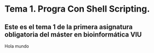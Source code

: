 # **Tema 1. Progra Con Shell Scripting.**

## Este es el tema 1 de la primera asignatura obligatoria del máster en bioinformática VIU

Hola mundo

